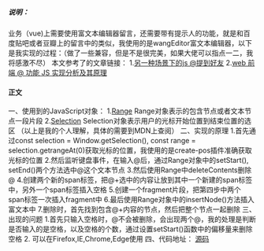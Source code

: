 ##### 说明：
业务（vue)上需要使用富文本编辑器留言，还需要带有提示人的功能，就是和百度贴吧或者豆瓣上的留言中的类似，我使用的是wangEditor富文本编辑器，以下是我实现的过程：（做了一些兼容，但是不是很完美，如果大佬可以指点一二，我将感激不尽）
本文参考了的文章链接：
1.[另一种场景下的js @提到好友](https://www.cnblogs.com/TheViper/p/4633745.html)
2.[web 前端 @ 功能 JS 实现分析及其原理](https://segmentfault.com/a/1190000007846897?_ea=18528484)
#### 正文
一、使用到的JavaScript对象：
1.[Range](https://developer.mozilla.org/zh-CN/docs/Web/API/Range)
Range对象表示的包含节点或者文本节点一段片段
2.[Selection](https://developer.mozilla.org/zh-CN/docs/Web/API/Selection)
Selection对象表示用户的光标开始位置到结束位置的选区
（以上是我的个人理解，具体的需要到MDN上查阅）
二、实现的原理
1.首先通过const selection = Window.getSelection(),
const range = selection.getrangeAt(0)获取光标的位置，我使用的是create-pos插件准确获取光标的位置
2.然后监听键盘事件，在输入@后，通过Range对象中的setStart(), setEnd()两个方法选中@这个文本节点
3.然后使用Range中deleteContents删除@
4.创建两个新的span标签，把@+选中的内容让放到其中一个新建的span标签中，另外一个span标签插入空格
5.创建一个fragment片段，把第四步中两个span标签一次插入fragment中
6.最后使用Range对象中的insertNode()方法插入富文本中
7.删除时，首先找到包含@+内容的节点，然后把整个节点一起删除
三、出现的问题
1.首先只输入空格时，@不会被删除，会出现两个@，我的处理是判断是否输入的是空格，以及空格的个数，通过设置setStart()函数中的偏移量来删除空格
2. 可以在Firefox,IE,Chrome,Edge使用
四、代码地址： [源码](https://github.com/ThreeStonesLee/At-Someone)

